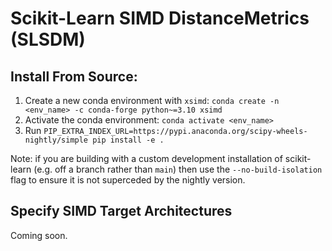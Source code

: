 # Scikit-Learn SIMD DistanceMetrics (SLSDM)

## Install From Source:

1. Create a new conda environment with `xsimd`: `conda create -n <env_name> -c conda-forge python~=3.10 xsimd `
2. Activate the conda environment: `conda activate <env_name>`
3. Run `PIP_EXTRA_INDEX_URL=https://pypi.anaconda.org/scipy-wheels-nightly/simple pip install -e .`

Note: if you are building with a custom development installation of scikit-learn (e.g. off a branch rather than `main`) then use the `--no-build-isolation`
flag to ensure it is not superceded by the nightly version.

## Specify SIMD Target Architectures

Coming soon.
